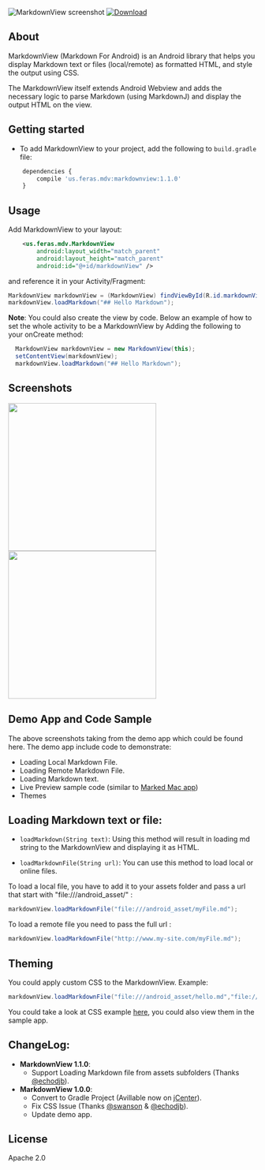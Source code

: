 
![MarkdownView screenshot](http://i.imgur.com/PufzgYX.jpg)
[![Download](https://api.bintray.com/packages/falnatsheh/maven/MarkdownView/images/download.svg)](https://bintray.com/falnatsheh/maven/MarkdownView/_latestVersion)

## About

MarkdownView (Markdown For Android) is an Android library that helps you display Markdown text or files (local/remote) as formatted HTML, and style the output using CSS.

The MarkdownView itself extends Android Webview and adds the necessary logic to parse Markdown (using MarkdownJ) and display the output HTML on the view.

## Getting started

- To add MarkdownView to your project, add the following to `build.gradle` file:
```javascript
	dependencies { 
	    compile 'us.feras.mdv:markdownview:1.1.0'
	}
```

## Usage

Add MarkdownView to your layout: 

```xml
    <us.feras.mdv.MarkdownView
        android:layout_width="match_parent"
        android:layout_height="match_parent"
        android:id="@+id/markdownView" />
```

and reference it in your Activity/Fragment:  

```java
MarkdownView markdownView = (MarkdownView) findViewById(R.id.markdownView);
markdownView.loadMarkdown("## Hello Markdown"); 
```
**Note**:
You could also create the view by code. Below an example of how to set the whole activity to be a MarkdownView by Adding the following to your onCreate method:

```java
  MarkdownView markdownView = new MarkdownView(this);
  setContentView(markdownView);
  markdownView.loadMarkdown("## Hello Markdown"); 
```

## Screenshots

<img src="http://i.imgur.com/gY8eXaj.jpg" width="300"> 
<img src="http://i.imgur.com/ETHYbCv.jpg" width="300"> 

## Demo App and Code Sample

The above screenshots taking from the demo app which could be found here. The demo app include code to demonstrate: 

- Loading Local Markdown File. 
- Loading Remote Markdown File. 
- Loading Markdown text.
- Live Preview sample code (similar to [Marked Mac app](http://marked2app.com/))
- Themes

## Loading Markdown text or file: 

- `loadMarkdown(String text)`:
Using this method will result in loading md string to the MarkdownView and displaying it as HTML. 

 
- `loadMarkdownFile(String url)`:
You can use this method to load local or online files. 

To load a local file, you have to add it to your assets folder and pass a url that start with "file:///android_asset/" : 

```java
markdownView.loadMarkdownFile("file:///android_asset/myFile.md");
```

To load a remote file you need to pass the full url :    

```java
markdownView.loadMarkdownFile("http://www.my-site.com/myFile.md");
```

## Theming

You could apply custom CSS to the MarkdownView. Example: 

```java
markdownView.loadMarkdownFile("file:///android_asset/hello.md","file:///android_asset/MyCustomTheme.css");
```
You could take a look at CSS example [here](https://github.com/falnatsheh/MarkdownView/tree/master/css-themes), you could also view them in the sample app.

## ChangeLog: 

- **MarkdownView 1.1.0**:
	- Support Loading Markdown file from assets subfolders (Thanks [@echodjb](https://github.com/DiegoRosado)). 
- **MarkdownView 1.0.0**:
	- Convert to Gradle Project (Avillable now on [jCenter](https://bintray.com/falnatsheh/maven/MarkdownView/view)). 
	- Fix CSS Issue (Thanks [@swanson](https://github.com/swanson) & [@echodjb](https://github.com/echodjb)). 
	- Update demo app.  

						
## License
Apache 2.0
